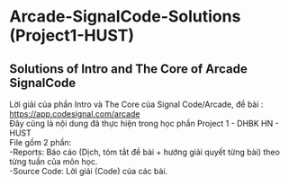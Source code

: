 # Arcade-SignalCode-Solutions (Project1-HUST)
Solutions of Intro and The Core of Arcade SignalCode
------------------------------------------------------
Lời giải của phần Intro và The Core của Signal Code/Arcade, đề bài : https://app.codesignal.com/arcade <br>
Đây cũng là nội dung đã thực hiện trong học phần Project 1 - DHBK HN - HUST <br>
File gồm 2 phần: <br>
-Reports: Báo cáo (Dịch, tóm tắt đề bài + hướng giải quyết từng bài) theo từng tuần của môn học. <br>
-Source Code: Lời giải (Code) của các bài. <br>

